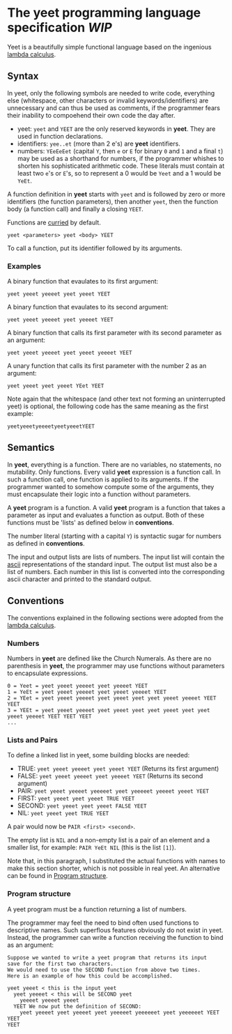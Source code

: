 # The yeet programming language specification *WIP*

Yeet is a beautifully simple functional language based on the ingenious [lambda calculus](https://en.wikipedia.org/wiki/Lambda_calculus).

## Syntax

In yeet, only the following symbols are needed to write code, everything else (whitespace, other characters or invalid keywords/identifiers) are unnecessary and can thus be used as comments, if the programmer fears their inability to compoehend their own code the day after.

- yeet: `yeet` and `YEET` are the only reserved keywords in **yeet**. They are used in function declarations.
- identifiers: `yee..et` (more than 2 e's) are **yeet** identifiers.
- numbers: `YEeEeEet` (capital `Y`, then `e` or `E` for binary `0` and `1` and a final `t`) may be used as a shorthand for numbers, if the programmer whishes to shorten his sophisticated arithmetic code. These literals must contain at least two `e`'s or `E`'s, so to represent a 0 would be `Yeet` and a 1 would be `YeEt`.

A function definition in **yeet** starts with `yeet` and is followed by zero or more identifiers (the function parameters), then another `yeet`, then the function body (a function call) and finally a closing `YEET`.

Functions are [curried](https://en.wikipedia.org/wiki/Currying) by default.

```yeet
yeet <parameters> yeet <body> YEET
```

To call a function, put its identifier followed by its arguments.

### Examples

A binary function that evaulates to its first argument:

```yeet
yeet yeeet yeeeet yeet yeeet YEET
```

A  binary function that evaulates to its second argument:

```yeet
yeet yeeet yeeeet yeet yeeeet YEET
```

A binary function that calls its first parameter with its second parameter as an argument:

```yeet
yeet yeeet yeeeet yeet yeeet yeeeet YEET
```

A unary function that calls its first parameter with the number 2 as an argument:

```yeet
yeet yeeet yeet yeeet YEet YEET
```

Note again that the whitespace (and other text not forming an uninterrupted yeet) is optional, the following code has the same meaning as the first example:

```yeet
yeetyeeetyeeeetyeetyeeetYEET
```

## Semantics

In **yeet**, everything is a function. There are no variables, no statements, no mutability. Only functions. Every valid **yeet** expression is a function call. In such a function call, one function is applied to its arguments. If the programmer wanted to somehow compute some of the arguments, they must encapsulate their logic into a function without parameters.

A **yeet** program is a function. A valid **yeet** program is a function that takes a parameter as input and evaluates a function as output. Both of these functions must be 'lists' as defined below in **conventions**.

The number literal (starting with a capital `Y`) is syntactic sugar for numbers as defined in **conventions**.

The input and output lists are lists of numbers. The input list will contain the [ascii](https://en.wikipedia.org/wiki/ASCII) representations of the standard input. The output list must also be a list of numbers. Each number in this list is converted into the corresponding ascii character and printed to the standard output.

## Conventions

The conventions explained in the following sections were adopted from the [lambda calculus](https://en.wikipedia.org/wiki/Lambda_calculus#Encoding_datatypes).

### Numbers

Numbers in **yeet** are defined like the Church Numerals. As there are no parenthesis in **yeet**, the programmer may use functions without parameters to encapsulate expressions.

```yeet
0 = Yeet = yeet yeeet yeeeet yeet yeeeet YEET
1 = YeEt = yeet yeeet yeeeet yeet yeeet yeeeet YEET
2 = YEet = yeet yeeet yeeeet yeet yeeet yeet yeet yeeet yeeeet YEET YEET
3 = YEEt = yeet yeeet yeeeet yeet yeeet yeet yeet yeeet yeet yeet yeeet yeeeet YEET YEET YEET
...
```

### Lists and Pairs

To define a linked list in yeet, some building blocks are needed:

- TRUE:   `yeet yeeet yeeeet yeet yeeet YEET` (Returns its first argument)
- FALSE:  `yeet yeeet yeeeet yeet yeeeet YEET` (Returns its second argument)
- PAIR:   `yeet yeeet yeeeet yeeeeet yeet yeeeeet yeeeet yeeet YEET`
- FIRST:  `yeet yeeet yeet yeeet TRUE YEET`
- SECOND: `yeet yeeet yeet yeeet FALSE YEET`
- NIL:    `yeet yeeet yeet TRUE YEET`

A pair would now be `PAIR <first> <second>`.

The empty list is `NIL` and a non-empty list is a pair of an element and a smaller list, for example: `PAIR YeEt NIL` (this is the list `[1]`).

Note that, in this paragraph, I substituted the actual functions with names to make this section shorter, which is not possible in real yeet. An alternative can be found in [Program structure](#program-structure).

### Program structure

A yeet program must be a function returning a list of numbers.

The programmer may feel the need to bind often used functions to descriptive names. Such superflous features obviously do not exist in yeet. Instead, the programmer can write a function receiving the function to bind as an argument:

```yeet
Suppose we wanted to write a yeet program that returns its input
save for the first two characters.
We would need to use the SECOND function from above two times.
Here is an example of how this could be accomplished.

yeet yeeet < this is the input yeet
  yeet yeeeet < this will be SECOND yeet
    yeeeet yeeeet yeeet
  YEET We now put the definition of SECOND: 
    yeet yeeeet yeet yeeeet yeet yeeeeet yeeeeeet yeet yeeeeeet YEET YEET
YEET
```
